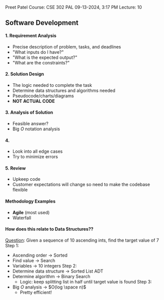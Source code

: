 Preet Patel
Course: CSE 302 PAL
09-13-2024, 3:17 PM
Lecture: 10

## Software Development
#### 1. Requirement Analysis
- Precise description of problem, tasks, and deadlines
- "What inputs do I have?"
- "What is the expected output?"
- "What are the constraints?"
#### 2. Solution Design
- The logic needed to complete the task
- Determine data structures and algorithms needed
- Pseudocode/charts/diagrams
- **NOT ACTUAL CODE**
#### 3. Analysis of Solution
- Feasible answer?
- Big $O$ notation analysis
#### 4.  
- Look into all edge cases
- Try to minimize errors
#### 5. Review
- Upkeep code
- Customer expectations will change so need to make the codebase flexible

#### Methodology Examples
- **Agile** (most used)
- Waterfall
#### How does this relate to Data Structures??
<u>Question</u>: Given a sequence of 10 ascending ints, find the target value of $7$
Step 1: 
- Ascending order $\rightarrow$ Sorted
- Find value $\rightarrow$ Search
- Variables $\rightarrow$ 10 integers
Step 2:
- Determine data structure $\rightarrow$ Sorted List ADT
- Determine algorithm $\rightarrow$ Binary Search
	- Logic: keep splitting list in half until target value is found
Step 3: 
- Big $O$ analysis $\rightarrow$ $O(log \space n)$
	- Pretty efficient!


 